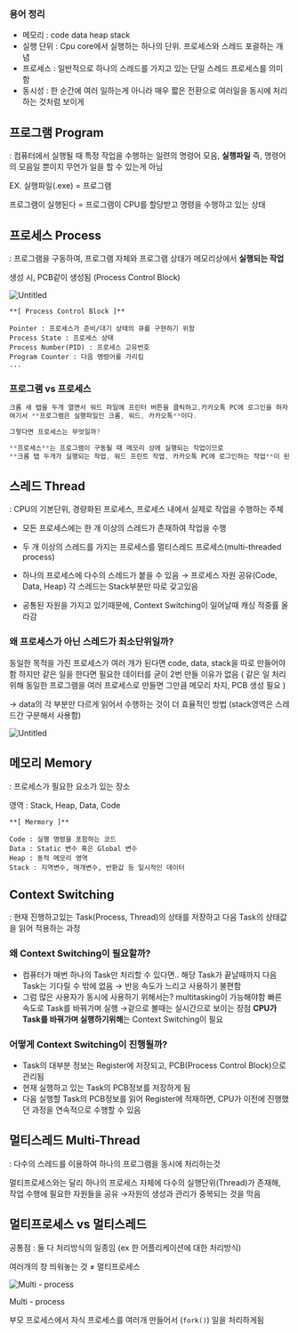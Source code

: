 ### 용어 정리

- 메모리 : code data heap stack
- 실행 단위 : Cpu core에서 실행하는 하나의 단위. 프로세스와 스레드 포괄하는 개념
- 프로세스 : 일반적으로 하나의 스레드를 가지고 있는 단일 스레드 프로세스를 의미함
- 동시성 : 한 순간에 여러 일하는게 아니라 매우 짧은 전환으로 여러일을 동시에 처리하는 것처럼 보이게

## 프로그램 Program

: 컴퓨터에서 실행될 때 특정 작업을 수행하는 일련의 명령어 모음, **실행파일**
즉, 명령어의 모음일 뿐이지 무언가 일을 할 수 있는게 아님

EX. 실행파일(.exe) = 프로그램

프로그램이 실행된다 = 프로그램이 CPU를 할당받고 명령을 수행하고 있는 상태

## 프로세스 Process

: 프로그램을 구동하여, 프로그램 자체와 프로그램 상태가 메모리상에서 **실행되는 작업**

생성 시, PCB같이 생성됨 (Process Control Block)

![Untitled](https://s3-us-west-2.amazonaws.com/secure.notion-static.com/b467091c-41c8-4ed4-b2aa-5fc452efe45f/Untitled.png)

```
**[ Process Control Block ]**

Pointer : 프로세스가 준비/대기 상태의 큐를 구현하기 위함
Process State : 프로세스 상태
Process Number(PID) : 프로세스 고유번호
Program Counter : 다음 명령어를 가리킴
...
```

### 프로그램 vs 프로세스

```jsx
크롬 새 탭을 두개 열면서 워드 파일에 프린터 버튼을 클릭하고,카카오톡 PC에 로그인을 하자.
여기서 **프로그램은 실행파일인 크롬, 워드, 카카오톡**이다.

그렇다면 프로세스는 무엇일까?

**프로세스**는 프로그램이 구동될 때 메모리 상에 실행되는 작업이므로
**크롬 탭 두개가 실행되는 작업, 워드 프린트 작업, 카카오톡 PC에 로그인하는 작업**이 된다.
```

## 스레드 Thread

: CPU의 기본단위, 경량화된 프로세스, 프로세스 내에서 실제로 작업을 수행하는 주체

- 모든 프로세스에는 한 개 이상의 스레드가 존재하여 작업을 수행
- 두 개 이상의 스레드를 가지는 프로세스를 멀티스레드 프로세스(multi-threaded process)

- 하나의 프로세스에 다수의 스레드가 붙을 수 있음 → 프로세스 자원 공유(Code, Data, Heap) 
각 스레드는 Stack부분만 따로 갖고있음
- 공통된 자원을 가지고 있기때문에, Context Switching이 일어날때 캐싱 적중률 올라감

### 왜 프로세스가 아닌 스레드가 최소단위일까?

동일한 목적을 가진 프로세스가 여러 개가 된다면 code, data, stack을 따로 만들어야함
하지만 같은 일을 한다면 필요한 데이터를 굳이 2번 만들 이유가 없음 
( 같은 일 처리 위해 동일한 프로그램을 여러 프로세스로 만들면 그만큼 메모리 차지, PCB 생성 필요 )

→ data의 각 부분만 다르게 읽어서 수행하는 것이 더 효율적인 방법
(stack영역은 스레드간 구분해서 사용함)

![Untitled](https://s3-us-west-2.amazonaws.com/secure.notion-static.com/d0abbd21-eecf-4772-8d4d-e7e55e5aa098/Untitled.png)

## 메모리 Memory

: 프로세스가 필요한 요소가 있는 장소

영역 : Stack, Heap, Data, Code

```
**[ Mermory ]**

Code : 실행 명령을 포함하는 코드
Data : Static 변수 혹은 Global 변수
Heap : 동적 메모리 영역
Stack : 지역변수, 매개변수, 반환값 등 일시적인 데이터
```

## Context Switching

: 현재 진행하고있는 Task(Process, Thread)의 상태를 저장하고 다음 Task의 상태값을 읽어 적용하는 과정

### 왜 Context Switching이 필요할까?

- 컴퓨터가 매번 하나의 Task만 처리할 수 있다면..
해당 Task가 끝날때까지 다음 Task는 기다릴 수 밖에 없음
→ 반응 속도가 느리고 사용하기 불편함
- 그럼 많은 사용자가 동시에 사용하기 위해서는?
multitasking이 가능해야함
빠른 속도로 Task를 바꿔가며 실행 →겉으로 볼때는 실시간으로 보이는 장점
**CPU가 Task를 바꿔가며 실행하기위해**는 Context Switching이 필요

### 어떻게 Context Switching이 진행될까?

- Task의 대부분 정보는 Register에 저장되고, PCB(Process Control Block)으로 관리됨
- 현재 실행하고 있는 Task의 PCB정보를 저장하게 됨
- 다음 실행할 Task의 PCB정보를 읽어 Register에 적재하면, CPU가 이전에 진행했던 과정을 연속적으로 수행할 수 있음

## 멀티스레드 Multi-Thread

: 다수의 스레드를 이용하여 하나의 프로그램을 동시에 처리하는것

멀티프로세스와는 달리 하나의 프로세스 자체에 다수의 실행단위(Thread)가 존재해, 작업 수행에 필요한 자원들을 공유 →자원의 생성과 관리가 중복되는 것을 막음

## 멀티프로세스 vs 멀티스레드

공통점 : 둘 다 처리방식의 일종임 (ex 한 어플리케이션에 대한 처리방식)

여러개의 창 띄워놓는 것 ≠ 멀티프로세스

![Multi - process](https://s3-us-west-2.amazonaws.com/secure.notion-static.com/0e3f2ca0-3dca-465f-a669-0f3c6633b7ef/%E1%84%89%E1%85%B3%E1%84%8F%E1%85%B3%E1%84%85%E1%85%B5%E1%86%AB%E1%84%89%E1%85%A3%E1%86%BA_2022-11-09_%E1%84%8B%E1%85%A9%E1%84%92%E1%85%AE_10.56.40.png)

Multi - process

부모 프로세스에서 자식 프로세스를 여러개 만들어서 (`fork()`) 일을 처리하게됨
